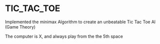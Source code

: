 # TIC_TAC_TOE

Implemented the minimax Algorithm to create an unbeatable Tic Tac Toe AI (Game Theory)

The computer is X, and always play from the the 5th space
